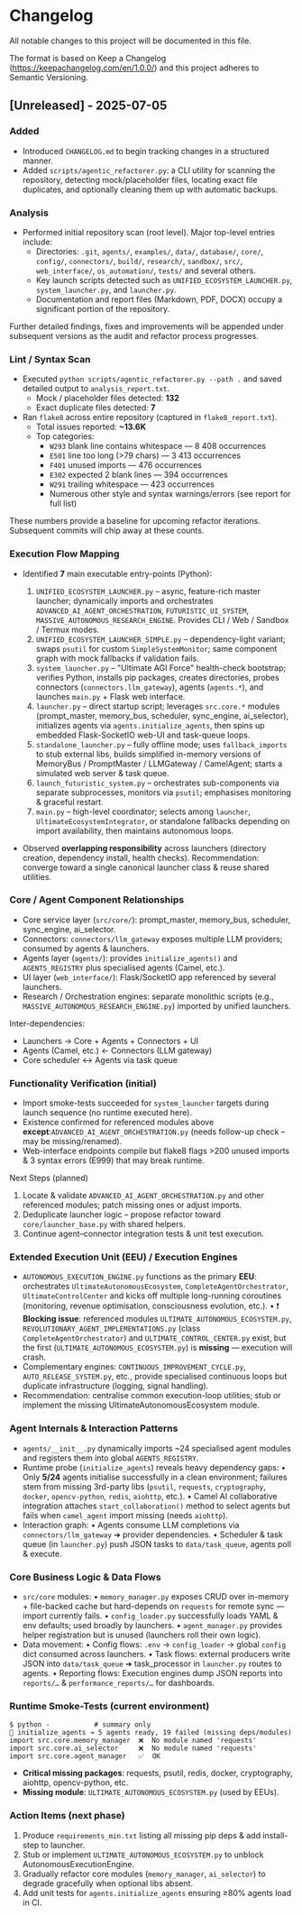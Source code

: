# Changelog

All notable changes to this project will be documented in this file.

The format is based on Keep a Changelog (https://keepachangelog.com/en/1.0.0/) and this project adheres to Semantic Versioning.

## [Unreleased] - 2025-07-05
### Added
- Introduced `CHANGELOG.md` to begin tracking changes in a structured manner.
- Added `scripts/agentic_refactorer.py`: a CLI utility for scanning the repository, detecting mock/placeholder files, locating exact file duplicates, and optionally cleaning them up with automatic backups.

### Analysis
- Performed initial repository scan (root level). Major top-level entries include:
  - Directories: `.git`, `agents/`, `examples/`, `data/`, `database/`, `core/`, `config/`, `connectors/`, `build/`, `research/`, `sandbox/`, `src/`, `web_interface/`, `os_automation/`, `tests/` and several others.
  - Key launch scripts detected such as `UNIFIED_ECOSYSTEM_LAUNCHER.py`, `system_launcher.py`, and `launcher.py`.
  - Documentation and report files (Markdown, PDF, DOCX) occupy a significant portion of the repository.

Further detailed findings, fixes and improvements will be appended under subsequent versions as the audit and refactor process progresses.

### Lint / Syntax Scan
- Executed `python scripts/agentic_refactorer.py --path .` and saved detailed output to `analysis_report.txt`.
  - Mock / placeholder files detected: **132**
  - Exact duplicate files detected: **7**
- Ran `flake8` across entire repository (captured in `flake8_report.txt`).
  - Total issues reported: **~13.6K**
  - Top categories:
    - `W293` blank line contains whitespace — 8 408 occurrences
    - `E501` line too long (>79 chars) — 3 413 occurrences
    - `F401` unused imports — 476 occurrences
    - `E302` expected 2 blank lines — 394 occurrences
    - `W291` trailing whitespace — 423 occurrences
    - Numerous other style and syntax warnings/errors (see report for full list)

These numbers provide a baseline for upcoming refactor iterations. Subsequent commits will chip away at these counts.

### Execution Flow Mapping
- Identified **7** main executable entry-points (Python):
  1. `UNIFIED_ECOSYSTEM_LAUNCHER.py` – async, feature-rich master launcher; dynamically imports and orchestrates `ADVANCED_AI_AGENT_ORCHESTRATION`, `FUTURISTIC_UI_SYSTEM`, `MASSIVE_AUTONOMOUS_RESEARCH_ENGINE`. Provides CLI / Web / Sandbox / Termux modes.
  2. `UNIFIED_ECOSYSTEM_LAUNCHER_SIMPLE.py` – dependency-light variant; swaps `psutil` for custom `SimpleSystemMonitor`; same component graph with mock fallbacks if validation fails.
  3. `system_launcher.py` – "Ultimate AGI Force" health-check bootstrap; verifies Python, installs pip packages, creates directories, probes connectors (`connectors.llm_gateway`), agents (`agents.*`), and launches `main.py` + Flask web interface.
  4. `launcher.py` – direct startup script; leverages `src.core.*` modules (prompt_master, memory_bus, scheduler, sync_engine, ai_selector), initializes agents via `agents.initialize_agents`, then spins up embedded Flask-SocketIO web-UI and task-queue loops.
  5. `standalone_launcher.py` – fully offline mode; uses `fallback_imports` to stub external libs, builds simplified in-memory versions of MemoryBus / PromptMaster / LLMGateway / CamelAgent; starts a simulated web server & task queue.
  6. `launch_futuristic_system.py` – orchestrates sub-components via separate subprocesses, monitors via `psutil`; emphasises monitoring & graceful restart.
  7. `main.py` – high-level coordinator; selects among `launcher`, `UltimateEcosystemIntegrator`, or standalone fallbacks depending on import availability, then maintains autonomous loops.

- Observed **overlapping responsibility** across launchers (directory creation, dependency install, health checks). Recommendation: converge toward a single canonical launcher class & reuse shared utilities.

### Core / Agent Component Relationships
- Core service layer (`src/core/`): prompt_master, memory_bus, scheduler, sync_engine, ai_selector.
- Connectors: `connectors/llm_gateway` exposes multiple LLM providers; consumed by agents & launchers.
- Agents layer (`agents/`): provides `initialize_agents()` and `AGENTS_REGISTRY` plus specialised agents (Camel, etc.).
- UI layer (`web_interface/`): Flask/SocketIO app referenced by several launchers.
- Research / Orchestration engines: separate monolithic scripts (e.g., `MASSIVE_AUTONOMOUS_RESEARCH_ENGINE.py`) imported by unified launchers.

Inter-dependencies:
- Launchers → Core + Agents + Connectors + UI
- Agents (Camel, etc.) ← Connectors (LLM gateway)
- Core scheduler ↔ Agents via task queue

### Functionality Verification (initial)
- Import smoke-tests succeeded for `system_launcher` targets during launch sequence (no runtime executed here).
- Existence confirmed for referenced modules above **except**:`ADVANCED_AI_AGENT_ORCHESTRATION.py` (needs follow-up check – may be missing/renamed).
- Web-interface endpoints compile but flake8 flags >200 unused imports & 3 syntax errors (E999) that may break runtime.

Next Steps (planned)
1. Locate & validate `ADVANCED_AI_AGENT_ORCHESTRATION.py` and other referenced modules; patch missing ones or adjust imports.
2. Deduplicate launcher logic – propose refactor toward `core/launcher_base.py` with shared helpers.
3. Continue agent–connector integration tests & unit test execution.

### Extended Execution Unit (EEU) / Execution Engines
- `AUTONOMOUS_EXECUTION_ENGINE.py` functions as the primary **EEU**: orchestrates
  `UltimateAutonomousEcosystem`, `CompleteAgentOrchestrator`, `UltimateControlCenter` and kicks off multiple long-running coroutines (monitoring, revenue optimisation, consciousness evolution, etc.).
  • ❗ **Blocking issue**: referenced modules `ULTIMATE_AUTONOMOUS_ECOSYSTEM.py`, `REVOLUTIONARY_AGENT_IMPLEMENTATIONS.py` (class `CompleteAgentOrchestrator`) and `ULTIMATE_CONTROL_CENTER.py` exist, but the first (`ULTIMATE_AUTONOMOUS_ECOSYSTEM.py`) is **missing** — execution will crash.
- Complementary engines: `CONTINUOUS_IMPROVEMENT_CYCLE.py`, `AUTO_RELEASE_SYSTEM.py`, etc., provide specialised continuous loops but duplicate infrastructure (logging, signal handling).
- Recommendation: centralise common execution-loop utilities; stub or implement the missing UltimateAutonomousEcosystem module.

### Agent Internals & Interaction Patterns
- `agents/__init__.py` dynamically imports ~24 specialised agent modules and registers them into global `AGENTS_REGISTRY`.
- Runtime probe (`initialize_agents`) reveals heavy dependency gaps:
  • Only **5/24** agents initialise successfully in a clean environment; failures stem from missing 3rd-party libs (`psutil`, `requests`, `cryptography`, `docker`, `opencv-python`, `redis`, `aiohttp`, etc.).
  • Camel AI collaborative integration attaches `start_collaboration()` method to select agents but fails when `camel_agent` import missing (needs `aiohttp`).
- Interaction graph:
  • Agents consume LLM completions via `connectors/llm_gateway` ➔ provider dependencies.
  • Scheduler & task queue (in `launcher.py`) push JSON tasks to `data/task_queue`, agents poll & execute.

### Core Business Logic & Data Flows
- `src/core` modules:
  • `memory_manager.py` exposes CRUD over in-memory + file-backed cache but hard-depends on `requests` for remote sync — import currently fails.
  • `config_loader.py` successfully loads YAML & env defaults; used broadly by launchers.
  • `agent_manager.py` provides helper registration but is unused (launchers roll their own logic).
- Data movement:
  • Config flows: `.env` → `config_loader` → global `config` dict consumed across launchers.
  • Task flows: external producers write JSON into `data/task_queue` ➔ task_processor in `launcher.py` routes to agents.
  • Reporting flows: Execution engines dump JSON reports into `reports/…` & `performance_reports/…` for dashboards.

### Runtime Smoke-Tests (current environment)
```
$ python -           # summary only
🤖 initialize_agents ➔ 5 agents ready, 19 failed (missing deps/modules)
import src.core.memory_manager  ❌  No module named 'requests'
import src.core.ai_selector     ❌  No module named 'requests'
import src.core.agent_manager   ✅  OK
```
- **Critical missing packages**: requests, psutil, redis, docker, cryptography, aiohttp, opencv-python, etc.
- **Missing module**: `ULTIMATE_AUTONOMOUS_ECOSYSTEM.py` (used by EEUs).

### Action Items (next phase)
1. Produce `requirements_min.txt` listing all missing pip deps & add install-step to launcher.
2. Stub or implement `ULTIMATE_AUTONOMOUS_ECOSYSTEM.py` to unblock AutonomousExecutionEngine.
3. Gradually refactor core modules (`memory_manager`, `ai_selector`) to degrade gracefully when optional libs absent.
4. Add unit tests for `agents.initialize_agents` ensuring ≥80% agents load in CI.